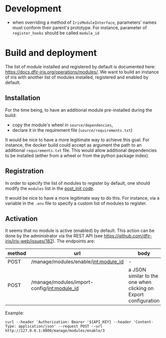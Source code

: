 
# Development

* when overriding a method of `IrisModuleInterface`, parameters' names must conform their parent's prototype. 
  For instance, parameter of `register_hooks` should be called `module_id`

# Build and deployment

The list of module installed and registered by default is documented here: https://docs.dfir-iris.org/operations/modules/.
We want to build an instance of iris with another list of modules installed, registered and enabled by default.

## Installation

For the time being, to have an additional module pre-installed during the build:
* copy the module's wheel in `source/dependencies`,
* declare it in the requirement file (`source/requirements.txt`)

It would be nice to have a more legitimate way to achieve this goal.
For instance, the docker build could accept as argument the path to an additional `requirements.txt` file.
This would allow additional dependencies to be installed (either from a wheel or from the python package index).

## Registration

In order to specify the list of modules to register by default, one should modify the `modules` list in 
the [post_init code](https://github.com/dfir-iris/iris-web/blob/v2.0.0-beta-1/source/app/post_init.py#L1015).

It would be nice to have a more legitimate way to do this. 
For instance, via a variable in the `.env` file to specify a custom list of modules to register.

## Activation

It seems that no module is active (enabled) by default. This action can be done by the administrator via the REST API (see https://github.com/dfir-iris/iris-web/issues/182). The endpoints are:

| method | url                                           | body                                                            |
|--------|-----------------------------------------------|-----------------------------------------------------------------|
| POST   | /manage/modules/enable/<int:module_id>        | -                                                               |
| POST   | /manage/modules/import-config/<int:module_id> | a JSON similar to the one when clicking on Export configuration |

Example:
```
curl --header 'Authorization: Bearer '${API_KEY} --header 'Content-Type: application/json' --request POST --url http://127.0.0.1:8000/manage/modules/enable/3
```

